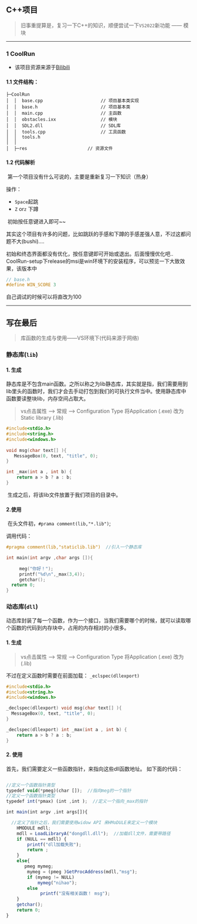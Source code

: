 ## C++项目

> 旧事重提算是，复习一下C++的知识，顺便尝试一下`VS2022`新功能 —— 模块

---

### 1 CoolRun

- 该项目资源来源于[Bilibili](https://www.bilibili.com/video/BV1Ca411k7wU?p=17&spm_id_from=pageDriver&vd_source=41e7e0e737d748569af7bd28d7a17e95)

#### 1.1 文件结构：

```
├─CoolRun
│  │  base.cpp						// 项目基本类实现
│  │  base.h						// 项目基本类
│  │  main.cpp						// 主函数
│  │  obstacles.ixx					// 模块
│  │  SDL2.dll						// SDL库
│  │  tools.cpp						// 工具函数
│  │  tools.h
│  │
│  ├─res					   // 资源文件
```

#### 1.2 代码解析

​	第一个项目没有什么可说的，主要是重新复习一下知识（热身）

操作：

- `Space`起跳
- `Z` or`z` 下蹲

​	初始按任意键进入即可~~

​	其实这个项目有许多的问题，比如跳跃的手感和下蹲的手感差强人意，不过这都问题不大(bushi)....

初始和终态界面都没有优化，按任意键即可开始或退出。后面慢慢优化吧..
CoolRun-setup下release的msi是win环境下的安装程序，可以预览一下大致效果，该版本中
```c++
// base.h
#define WIN_SCORE 3
```
自己调试的时候可以将直改为100

---

## 写在最后

> 库函数的生成与使用——VS环境下(代码来源于网络)

###  静态库(`lib`)

#### 1. 生成

​    静态库是不包含main函数。之所以称之为lib静态库，其实就是指，我们需要用到lib里头的函数时，我们才会去手动打包到我们的可执行文件当中。使用静态库中函数要读整块lib，内存空间占取大。

> vs点击属性 --> 常规 --> Configuration Type 将Application (.exe) 改为Static library (.lib)

```c++
#include<stdio.h>
#include<string.h>
#include<windows.h>
 
void msg(char text[] ){
   MessageBox(0, text, "title", 0);
}

int _max(int a , int b) {
    return a > b ? a : b;
}
```

​	生成之后，将该lib文件放置于我们项目的目录中。

#### 2.使用

​	在头文件初，`#prama comment(lib,"*.lib")`;

调用代码：

```c++
#pragma comment(lib,"staticlib.lib")  //引入一个静态库

int main(int argv ,char args []){
   
     meg("你好！");
     printf("%d\n",_max(3,4));
     getchar();
  return 0;
}
```

### 动态库(`dll`)

​	动态库封装了每一个函数，作为一个接口，当我们需要哪个的时候，就可以读取哪个函数的代码到内存块中，占用的内存相对的小很多。

 #### 1. 生成

> vs点击属性 --> 常规 --> Configuration Type 将Application (.exe) 改为 (.lib)

不过在定义函数时需要在前面加载：  `_eclspec(dllexport)`

```c++
#include<stdio.h>
#include<string.h>
#include<windows.h>

_declspec(dllexport) void msg(char text[] ){
  MessageBox(0, text, "title", 0);
}

_declspec(dllexport) int _max(int a , int b) {
    return a > b ? a : b;
}
```

#### 2. 使用

 首先，我们需要定义一些函数指针，来指向这些dll函数地址。 如下面的代码：

```javascript

//定义一个函数指针类型
typedef void(*pmeg)(char []);  //指向meg的一个指针
//定义一个函数指针类型
typedef int(*pmax) (int ,int );  //定义一个指向_max的指针

int main(int argv ,int args[]){

  //定义了指针之后，我们需要使用widow API 来HMoDULE来定义一个模块
    HMODULE mdll;
    mdll = LoadLibraryA("dongdll.dll");  //加载dll文件，需要带路径
    if (NULL == mdll) {
        printf("dll加载失败");
        return ;
    }
    else{
       pmeg mymeg;
        mymeg = (pmeg )GetProcAddress(mdll,"msg");
        if (mymeg != NULL) 
            mymeg("nihao");
        else 
             printf("没有相关函数！ msg");
    }
    getchar();
    return 0;
}
```

